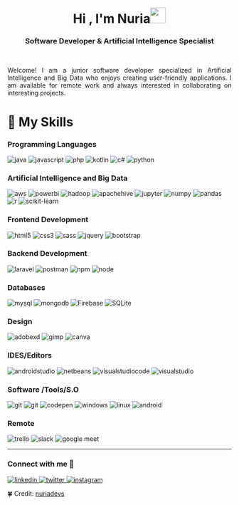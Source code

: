 <h1 align="center">Hi , I'm Nuria<img src="https://media.giphy.com/media/hvRJCLFzcasrR4ia7z/giphy.gif" width="35"></h1>
<h3 align="center"> Software Developer & Artificial Intelligence Specialist </h3>
<br>
<p style="text-align:justify;">Welcome! I am a junior software developer specialized in Artificial Intelligence and Big Data who enjoys creating user-friendly applications. 
I am available for remote work and always interested in collaborating on interesting projects.</p>

<h1 align="left">🎯️ My Skills
</h1>
<h3 align="left"> Programming Languages</h3>

<p align="left"> 
<img src="https://img.shields.io/badge/Java-FF2D00?style=for-the-badge&logo=openjdk&logoColor=white" alt="java"/> 

<img src="https://img.shields.io/badge/javascript-%23323330.svg?style=for-the-badge&logo=javascript&logoColor=%23F7DF1E" alt="javascript"/> 

<img src="https://img.shields.io/badge/php-%23777BB4.svg?style=for-the-badge&logo=php&logoColor=white" alt="php"/> 

<img src="https://img.shields.io/badge/kotlin-%230095D5.svg?style=for-the-badge&logo=kotlin&logoColor=white" alt="kotlin"/> 

<img src="https://img.shields.io/badge/c%23-%23239120.svg?style=for-the-badge&logo=c-sharp&logoColor=white" alt="c#"/> 

<img src="https://img.shields.io/badge/python-%2314354C.svg?style=for-the-badge&logo=python&logoColor=white" alt="python"/> 

</p>

<h3 align="left">Artificial Intelligence and Big Data</h3>

<p align="left"> 

<img src="https://img.shields.io/badge/AWS-%23FF9900.svg?style=for-the-badge&logo=amazon-aws&logoColor=white" alt="aws"/> 

<img src="https://img.shields.io/badge/power_bi-F2C811?style=for-the-badge&logo=powerbi&logoColor=black" alt="powerbi"/> 

<img src="https://img.shields.io/badge/Apache%20Hadoop-66CCFF?style=for-the-badge&logo=apachehadoop&logoColor=black" alt="hadoop"/> 

<img src="https://img.shields.io/badge/Apache%20Hive-FDEE21?style=for-the-badge&logo=apachehive&logoColor=black" alt="apachehive"/> 

<img src="https://img.shields.io/badge/Jupyter-FFA500?style=for-the-badge&labelColor=FFFFFF&logo=jupyter" alt="jupyter"/> 

<img src="https://img.shields.io/badge/-NumPy-013243?style=flat&logo=numpy&logoColor=white" alt="numpy"/> 

<img src="https://img.shields.io/badge/pandas-%23150458.svg?style=for-the-badge&logo=pandas&logoColor=white" alt="pandas"/> 

<img src="https://img.shields.io/badge/r-%23276DC3.svg?style=for-the-badge&logo=r&logoColor=white" alt="r"/> 

<img src="https://img.shields.io/badge/scikit--learn-%23F7931E.svg?style=for-the-badge&logo=scikit-learn&logoColor=white" alt="scikit-learn"/> 

</p>

<h3 align="left">Frontend Development</h3>

<p align="left"> 

<img src="https://img.shields.io/badge/html5-%23E34F26.svg?style=for-the-badge&logo=html5&logoColor=white" alt="html5"/> 

<img src="https://img.shields.io/badge/css3-%231572B6.svg?style=for-the-badge&logo=css3&logoColor=white" alt="css3"/> 

<img src="https://img.shields.io/badge/SASS-hotpink.svg?style=for-the-badge&logo=SASS&logoColor=white" alt="sass"/> 

<img src="https://img.shields.io/badge/jquery-%230769AD.svg?style=for-the-badge&logo=jquery&logoColor=white" alt="jquery"/> 

<img src="https://img.shields.io/badge/bootstrap-%23563D7C.svg?style=for-the-badge&logo=bootstrap&logoColor=white" alt="bootstrap"/> 

</p>

<h3 align="left">Backend Development</h3>

<p align="left"> 

<img src="https://img.shields.io/badge/laravel-%23323330.svg?style=for-the-badge&logo=laravel&logoColor=%FF0000" alt="laravel"/> 

<img src="https://img.shields.io/badge/postman-%23323330.svg?style=for-the-badge&logo=postman&logoColor=%FF0000" alt="postman"/> 

<img src="https://img.shields.io/badge/NPM-%23CB3837.svg?style=for-the-badge&logo=npm&logoColor=white" alt="npm"/> 

<img src="https://img.shields.io/badge/node.js-6DA55F?style=for-the-badge&logo=node.js&logoColor=white" alt="node"/> 

</p>

<h3 align="left">Databases</h3>

<p align="left"> 

<img src="https://img.shields.io/badge/mysql-%2300f.svg?style=for-the-badge&logo=mysql&logoColor=white" alt="mysql"/> 

<img src="https://img.shields.io/badge/MongoDB-%234ea94b.svg?style=for-the-badge&logo=mongodb&logoColor=white" alt="mongodb"/> 

<img alt="Firebase" src="https://img.shields.io/badge/Firebase-%23316192.svg?style=for-the-badge&logo=firebase&logoColor=white">

<img alt="SQLite" src="https://img.shields.io/badge/sqlite-%2307405e.svg?style=for-the-badge&logo=sqlite&logoColor=white"/>

</p>


<h3 align="left">Design</h3>

<p align="left"> 

<img src="https://img.shields.io/badge/Adobe%20XD-470137?style=for-the-badge&logo=Adobe%20XD&logoColor=#FF61F6" alt="adobexd"/> 

<img src="https://img.shields.io/badge/photoshop-023e8a?style=for-the-badge&logo=adobephotoshop&logoColor=FFFFFF" alt="gimp"/> 

<img src="https://img.shields.io/badge/Canva-%2300C4CC.svg?style=for-the-badge&logo=Canva&logoColor=white" alt="canva"/> 

</p>


<h3 align="left">IDES/Editors</h3>

<p align="left"> 

<img src="https://img.shields.io/badge/Android%20Studio-3DDC84.svg?style=for-the-badge&logo=android-studio&logoColor=white" alt="androidstudio"/> 

<img src="https://img.shields.io/badge/NetBeansIDE-1B6AC6.svg?style=for-the-badge&logo=apache-netbeans-ide&logoColor=white" alt="netbeans"/> 

<img src="https://img.shields.io/badge/Visual%20Studio%20Code-0078d7.svg?style=for-the-badge&logo=visual-studio-code&logoColor=white" alt="visualstudiocode"/> 

<img src="https://img.shields.io/badge/Visual%20Studio-5C2D91.svg?style=for-the-badge&logo=visual-studio&logoColor=white" alt="visualstudio"/> 

</p>


<h3 align="left">Software /Tools/S.O</h3>

<p align="left"> 

<img src="https://img.shields.io/badge/git-%23F05033.svg?style=for-the-badge&logo=git&logoColor=white" alt="git"/> 

<img src="https://img.shields.io/badge/sourcetree-0078D6.svg?style=for-the-badge&logo=sourcetree&logoColor=white" alt="git"/> 

<img src="https://img.shields.io/badge/Github-000000?style=for-the-badge&logo=github&logoColor=white" alt="codepen"/> 

<img src="https://img.shields.io/badge/Windows-0078D6?style=for-the-badge&logo=windows&logoColor=white" alt="windows"/> 

<img src="https://img.shields.io/badge/Linux-FCC624?style=for-the-badge&logo=linux&logoColor=black" alt="linux"/> 

<img src="https://img.shields.io/badge/Android-3DDC84?style=for-the-badge&logo=android&logoColor=white" alt="android"/> 

</p>

<h3 align="left">Remote</h3>

<p align="left"> 

<img src="https://img.shields.io/badge/Trello-%23026AA7.svg?style=for-the-badge&logo=Trello&logoColor=white" alt="trello"/> 

<img src="https://img.shields.io/badge/Slack-4A154B?style=for-the-badge&logo=slack&logoColor=white" alt="slack"/> 

<img src="https://img.shields.io/badge/Google%20Meet-00897B?style=for-the-badge&logo=google-meet&logoColor=white" alt="google meet"/> 



</p>
</p>
<hr/>
<h3 align="left">Connect with me 🤝</h3>

<p align="left"> 

<a href="https://linkedin.com/in/nuriavazquezflores" target="_blank">
<img src="https://img.shields.io/badge/linkedin-%230077B5.svg?style=for-the-badge&logo=linkedin&logoColor=white" alt="linkedin"/> 
</a>


<a href="https://twitter.com/nuriadevs" target="_blank">
<img src="https://img.shields.io/badge/Twitter-%231DA1F2.svg?style=for-the-badge&logo=Twitter&logoColor=white" alt="twitter"/> 
</a>

<a href="https://instagram.com/nuriadevs" target="_blank">
<img src="https://img.shields.io/badge/Instagram-%23E4405F.svg?style=for-the-badge&logo=Instagram&logoColor=white" alt="instagram"/> 
</a>

🍀 Credit: [nuriadevs](https://github.com/nuriadevs)

